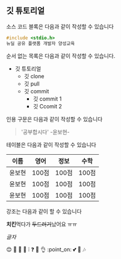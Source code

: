 ## 깃 튜토리얼

소스 코드 블록은 다음과 같이 작성할 수 있습니다
```c
#include <stdio.h>
뉴딜 공유 플랫폼 개발자 양성교육

```

순서 없는 목록은 다음과 같이 작성할 수 있습니다.

* 깃 튜토리얼
    * 깃 clone
    * 깃 pull
    * 깃 commit
        * 깃 commit 1
        * 깃 Ccomit 2

인용 구문은 다음과 같이 작성할 수 있습니다
> '공부합시다' -윤보현-

테이블은 다음과 같이 작성할 수 있습니다

이름|영어|정보|수학
---|---|---|---|
윤보현|100점|100점|100점|
윤보현|100점|100점|100점|
윤보현|100점|100점|100점|

강조는 다음과 같이 할 수 있습니다

**치킨**먹다가 ~~두드러기~~났어요 ㅠㅠ

_*글자*_

:blush:
:yellow_heart:
:anger:
:dash:
:grey_exclamation:
:question:
:hankey:
:ok_hand:
:point_on:
:two_hearts:
:star2:
:notes:

